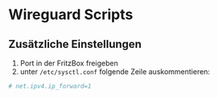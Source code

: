 # Wireguard Scripts

## Zusätzliche Einstellungen

1. Port in der FritzBox freigeben
1. unter `/etc/sysctl.conf` folgende Zeile auskommentieren:

```bash
# net.ipv4.ip_forward=1
```
